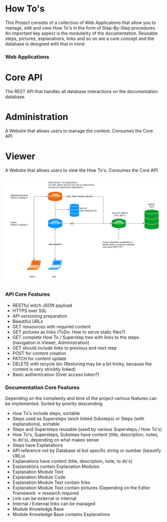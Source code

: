 # How To's
This Project consists of a collection of Web Applications that allow you to manage, edit and view How To's in the form of Step-By-Step procedures. An important key aspect is the modularity of the documentation. Reusable steps, pictures, explanations, links and so on are a core concept and the database is designed with that in mind.

### Web Applications
# Core API
The REST API that handles all database interactions on the documentation database.

# Administration
A Website that allows users to manage the content. Consumes the Core API.

# Viewer
A Website that allows users to view the How To's. Consumes the Core API.


![header image](docs/howtos_server.png?raw=true "How To's server diagram")

### API Core Features
* RESTful witch JSON payload
* HTTPS over SSL
* API versioning preparation
* Beautiful URLs
* GET ressources with required content
* GET pictures as links (ToDo: How to serve static files?)
* GET complete How To / Superstep tree with links to the steps (navigation in Viewer, Administration)
* GET should include links to previous and next step
* POST for content creation
* PATCH for content update
* DELETE with recycle bin (Restoring may be a bit tricky, because the content is very stricktly linked)
* Basic authentication (Over access token?)


### Documentation Core Features
Depending on the complexity and time of the project various features can be implemented. Sorted by priority descending.
* How To's include steps, sortable
* Steps used as Supersteps (wich linked Substeps) or Steps (with explanations), sortable
* Steps and Supersteps reusable (used by various Supersteps / How To's)
* How To's, Supersteps, Substeps have content (title, description, notes, to do's), depending on what makes sense
* Steps have Explanations
* API reference not by Database id but specific string or number (beautify URLs)
* Explanations have content (title, description, note, to do's)
* Explanations contain Explanation Modules
* Explanation Module Text
* Explanation Module Code
* Explanation Module Text contain links
* Explanation Module Text contain pictures (Depending on the Editor Framework -> research required
* Link can be external or internal
* Internal / External links can be managed
* Module Knowledge Base
* Module Knowledge Base contains Explanations
